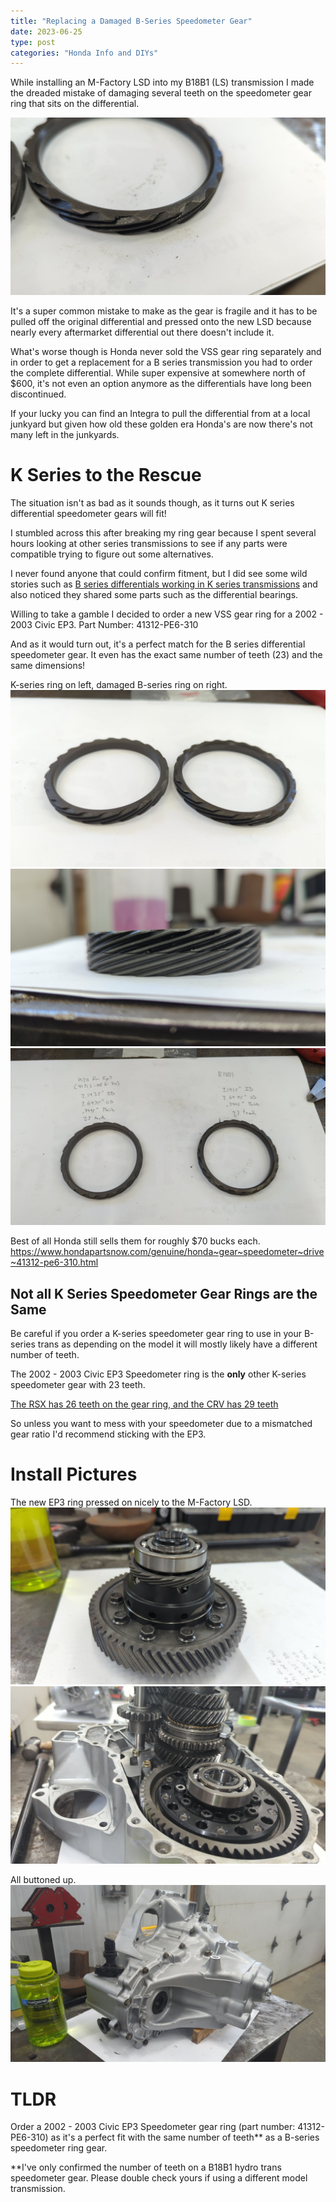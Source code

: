 ```yaml
---
title: "Replacing a Damaged B-Series Speedometer Gear"
date: 2023-06-25
type: post
categories: "Honda Info and DIYs"
---
```


While installing an M-Factory LSD into my B18B1 (LS) transmission I made the dreaded mistake of damaging several teeth on the speedometer gear ring that sits on the differential.

![](images/1.jpg)

It's a super common mistake to make as the gear is fragile and it has to be pulled off the original differential and pressed onto the new LSD because nearly every aftermarket differential out there doesn't include it.

What's worse though is Honda never sold the VSS gear ring separately and in order to get a replacement for a B series transmission you had to order the complete differential. While super expensive at somewhere north of $600, it's not even an option anymore as the differentials have long been discontinued.

If your lucky you can find an Integra to pull the differential from at a local junkyard but given how old these golden era Honda's are now there's not many left in the junkyards.

# K Series to the Rescue

The situation isn't as bad as it sounds though, as it turns out K series differential speedometer gears will fit!

I stumbled across this after breaking my ring gear because I spent several hours looking at other series transmissions to see if any parts were compatible trying to figure out some alternatives.

I never found anyone that could confirm fitment, but I did see some wild stories such as [B series differentials working in K series transmissions](https://www.k20a.org/threads/b-series-lsd-into-k-tranny.74320/) and also noticed they shared some parts such as the differential bearings.

Willing to take a gamble I decided to order a new VSS gear ring for a 2002 - 2003 Civic EP3. Part Number: 41312-PE6-310

And as it would turn out, it's a perfect match for the B series differential speedometer gear. It even has the exact same number of teeth (23) and the same dimensions!

K-series ring on left, damaged B-series ring on right.
![](images/2.jpg)
![](images/3.jpg)
![](images/4.jpg)

Best of all Honda still sells them for roughly $70 bucks each.
https://www.hondapartsnow.com/genuine/honda~gear~speedometer~drive~41312-pe6-310.html

## Not all K Series Speedometer Gear Rings are the Same

Be careful if you order a K-series speedometer gear ring to use in your B-series trans as depending on the model it will mostly likely have a different number of teeth.

The 2002 - 2003 Civic EP3 Speedometer ring is the **only** other K-series speedometer gear with 23 teeth.

[The RSX has 26 teeth on the gear ring, and the CRV has 29 teeth](https://www.k20a.org/threads/vss-for-jdm-type-r-speed-gear-on-differential.54342/#post-3279538)

So unless you want to mess with your speedometer due to a mismatched gear ratio I'd recommend sticking with the EP3.

# Install Pictures

The new EP3 ring pressed on nicely to the M-Factory LSD.
![](images/5.jpg)
![](images/6.jpg)

All buttoned up.
![](images/7.jpg)

# TLDR

Order a 2002 - 2003 Civic EP3 Speedometer gear ring (part number: 41312-PE6-310) as it's a perfect fit with the same number of teeth\*\* as a B-series speedometer ring gear.

\*\*I've only confirmed the number of teeth on a B18B1 hydro trans speedometer gear. Please double check yours if using a different model transmission.
